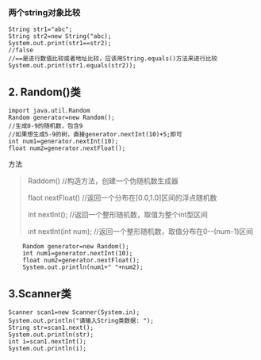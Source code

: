 ### 两个string对象比较

    String str1="abc";
    String str2=new String("abc);
    System.out.print(str1==str2);
    //false
    //==是进行数值比较或者地址比较，应该用String.equals()方法来进行比较
    System.out.print(str1.equals(str2));


##  2.  Random()类

    import java.util.Random
    Random generator=new Random();
    //生成0-9的随机数，包含9
    //如果想生成5-9的树，直接generator.nextInt(10)+5;即可
    int num1=generator.nextInt(10);
    float num2=generator.nextFloat();



方法

> Raddom()  //构造方法，创建一个伪随机数生成器
>
> flaot nextFloat()  //返回一个分布在[0.0,1.0]区间的浮点随机数
>
> int nextInt();    //返回一个整形随机数，取值为整个int型区间
>
> int nextInt(int num);  //返回一个整形随机数，取值分布在0--(num-1)区间


        Random generator=new Random();
        int num1=generator.nextInt(10);
        float num2=generator.nextFloat();
        System.out.println(num1+" "+num2);

## 3.Scanner类


    Scanner scan1=new Scanner(System.in);
    System.out.println("请输入String类数据: ");
    String str=scan1.next();
    System.out.println(str);
    int i=scan1.nextInt();
    System.out.println(i);

